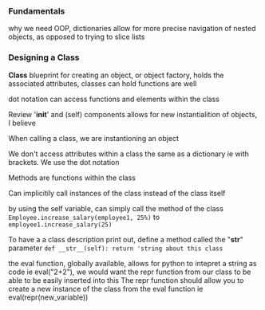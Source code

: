 ### Fundamentals

why we need OOP, dictionaries allow for more precise navigation of nested objects, as opposed to trying to slice lists 

### Designing a Class

**Class** blueprint for creating an object, or object factory, holds the associated attributes, 
classes can hold functions are well 

dot notation can access functions and elements within the class

Review '__init__' and (self) components
allows for new instantialition of objects, I believe

When calling a class, we are instantioning an object

We don't access attributes within a class the same as a dictionary ie with brackets.
We use the dot notation

Methods are functions within the class

Can implicitily call instances of the class instead of the class itself

by using the self variable, can simply call the method of the class 
`Employee.increase_salary(employee1, 25%)` to `employee1.increase_salary(25)`

To have a a class description print out, define a method called the "__str__" parameter 
`def __str__(self):
    return 'string about this class`

the eval function, globally available, allows for python to intepret a string as code
ie eval("2+2"), we would want the repr function from our class to be able to be easily inserted into this
The repr function should allow you to create a new instance of the class from the eval function
ie eval(repr(new_variable))